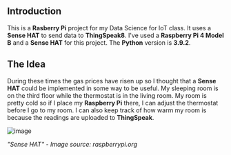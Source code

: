 ## Introduction

This is a **Rasberry Pi** project for my Data Science for IoT class. It uses a **Sense HAT** to send data to **ThingSpeak8**. I've used a **Raspberry Pi 4 Model B** and a **Sense HAT** for this project. The **Python** version is **3.9.2**.

## The Idea

During these times the gas prices have risen up so I thought that a **Sense HAT** could be implemented in some way to be useful. My sleeping room is on the third floor while the thermostat is in the living room. My room is pretty cold so if I place my **Raspberry Pi** there, I can adjust the thermostat before I go to my room. I can also keep track of how warm my room is because the readings are uploaded to **ThingSpeak**.

![image](https://user-images.githubusercontent.com/98151689/214640718-dc89355d-a62a-4bd9-94f0-12190391f0e8.png)

*"Sense HAT" - Image source: raspberrypi.org*

